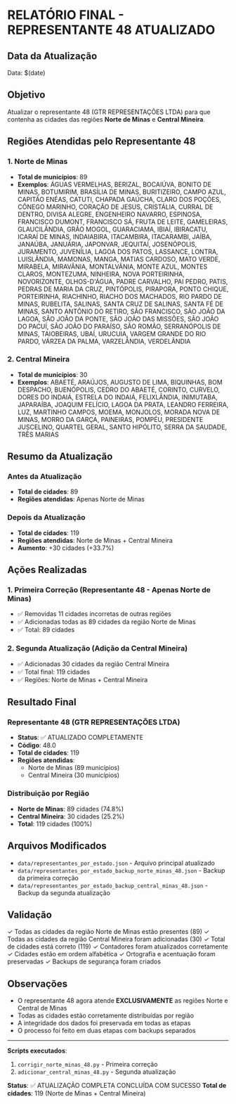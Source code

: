 # RELATÓRIO FINAL - REPRESENTANTE 48 ATUALIZADO

## Data da Atualização
Data: $(date)

## Objetivo
Atualizar o representante 48 (GTR REPRESENTAÇÕES LTDA) para que contenha as cidades das regiões **Norte de Minas** e **Central Mineira**.

## Regiões Atendidas pelo Representante 48

### 1. Norte de Minas
- **Total de municípios**: 89
- **Exemplos**: ÁGUAS VERMELHAS, BERIZAL, BOCAIÚVA, BONITO DE MINAS, BOTUMIRIM, BRASÍLIA DE MINAS, BURITIZEIRO, CAMPO AZUL, CAPITÃO ENÉAS, CATUTI, CHAPADA GAÚCHA, CLARO DOS POÇÕES, CÔNEGO MARINHO, CORAÇÃO DE JESUS, CRISTÁLIA, CURRAL DE DENTRO, DIVISA ALEGRE, ENGENHEIRO NAVARRO, ESPINOSA, FRANCISCO DUMONT, FRANCISCO SÁ, FRUTA DE LEITE, GAMELEIRAS, GLAUCILÂNDIA, GRÃO MOGOL, GUARACIAMA, IBIAÍ, IBIRACATU, ICARAÍ DE MINAS, INDAIABIRA, ITACAMBIRA, ITACARAMBI, JAÍBA, JANAÚBA, JANUÁRIA, JAPONVAR, JEQUITAÍ, JOSENÓPOLIS, JURAMENTO, JUVENÍLIA, LAGOA DOS PATOS, LASSANCE, LONTRA, LUISLÂNDIA, MAMONAS, MANGA, MATIAS CARDOSO, MATO VERDE, MIRABELA, MIRAVÂNIA, MONTALVÂNIA, MONTE AZUL, MONTES CLAROS, MONTEZUMA, NINHEIRA, NOVA PORTEIRINHA, NOVORIZONTE, OLHOS-D'ÁGUA, PADRE CARVALHO, PAI PEDRO, PATIS, PEDRAS DE MARIA DA CRUZ, PINTÓPOLIS, PIRAPORA, PONTO CHIQUE, PORTEIRINHA, RIACHINHO, RIACHO DOS MACHADOS, RIO PARDO DE MINAS, RUBELITA, SALINAS, SANTA CRUZ DE SALINAS, SANTA FÉ DE MINAS, SANTO ANTÔNIO DO RETIRO, SÃO FRANCISCO, SÃO JOÃO DA LAGOA, SÃO JOÃO DA PONTE, SÃO JOÃO DAS MISSÕES, SÃO JOÃO DO PACUÍ, SÃO JOÃO DO PARAÍSO, SÃO ROMÃO, SERRANÓPOLIS DE MINAS, TAIOBEIRAS, UBAÍ, URUCUIA, VARGEM GRANDE DO RIO PARDO, VÁRZEA DA PALMA, VARZELÂNDIA, VERDELÂNDIA

### 2. Central Mineira
- **Total de municípios**: 30
- **Exemplos**: ABAETÉ, ARAÚJOS, AUGUSTO DE LIMA, BIQUINHAS, BOM DESPACHO, BUENÓPOLIS, CEDRO DO ABAETÉ, CORINTO, CURVELO, DORES DO INDAIÁ, ESTRELA DO INDAIÁ, FELIXLÂNDIA, INIMUTABA, JAPARAÍBA, JOAQUIM FELÍCIO, LAGOA DA PRATA, LEANDRO FERREIRA, LUZ, MARTINHO CAMPOS, MOEMA, MONJOLOS, MORADA NOVA DE MINAS, MORRO DA GARÇA, PAINEIRAS, POMPÉU, PRESIDENTE JUSCELINO, QUARTEL GERAL, SANTO HIPÓLITO, SERRA DA SAUDADE, TRÊS MARIAS

## Resumo da Atualização

### Antes da Atualização
- **Total de cidades**: 89
- **Regiões atendidas**: Apenas Norte de Minas

### Depois da Atualização
- **Total de cidades**: 119
- **Regiões atendidas**: Norte de Minas + Central Mineira
- **Aumento**: +30 cidades (+33.7%)

## Ações Realizadas

### 1. Primeira Correção (Representante 48 - Apenas Norte de Minas)
- ✅ Removidas 11 cidades incorretas de outras regiões
- ✅ Adicionadas todas as 89 cidades da região Norte de Minas
- ✅ Total: 89 cidades

### 2. Segunda Atualização (Adição da Central Mineira)
- ✅ Adicionadas 30 cidades da região Central Mineira
- ✅ Total final: 119 cidades
- ✅ Regiões: Norte de Minas + Central Mineira

## Resultado Final

### Representante 48 (GTR REPRESENTAÇÕES LTDA)
- **Status**: ✅ ATUALIZADO COMPLETAMENTE
- **Código**: 48.0
- **Total de cidades**: 119
- **Regiões atendidas**: 
  - Norte de Minas (89 municípios)
  - Central Mineira (30 municípios)

### Distribuição por Região
- **Norte de Minas**: 89 cidades (74.8%)
- **Central Mineira**: 30 cidades (25.2%)
- **Total**: 119 cidades (100%)

## Arquivos Modificados
- `data/representantes_por_estado.json` - Arquivo principal atualizado
- `data/representantes_por_estado_backup_norte_minas_48.json` - Backup da primeira correção
- `data/representantes_por_estado_backup_central_minas_48.json` - Backup da segunda atualização

## Validação
✓ Todas as cidades da região Norte de Minas estão presentes (89)
✓ Todas as cidades da região Central Mineira foram adicionadas (30)
✓ Total de cidades está correto (119)
✓ Contadores foram atualizados corretamente
✓ Cidades estão em ordem alfabética
✓ Ortografia e acentuação foram preservadas
✓ Backups de segurança foram criados

## Observações
- O representante 48 agora atende **EXCLUSIVAMENTE** as regiões Norte e Central de Minas
- Todas as cidades estão corretamente distribuídas por região
- A integridade dos dados foi preservada em todas as etapas
- O processo foi feito em duas etapas com backups separados

---
**Scripts executados**: 
1. `corrigir_norte_minas_48.py` - Primeira correção
2. `adicionar_central_minas_48.py` - Segunda atualização

**Status**: ✅ ATUALIZAÇÃO COMPLETA CONCLUÍDA COM SUCESSO
**Total de cidades**: 119 (Norte de Minas + Central Mineira)
